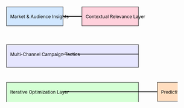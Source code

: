 <svg id="marketing-flowchart" width="1000" height="600" xmlns="http://www.w3.org/2000/svg">
  <!-- Input Embedding (Market and Audience Insights) -->
  <rect x="50" y="50" width="150" height="50" fill="#d1e7ff" stroke="black"/>
  <text x="60" y="80" font-size="12">Market & Audience Insights</text>

  <!-- Positional Encoding (Contextual Relevance) -->
  <rect x="250" y="50" width="150" height="50" fill="#ffd1dc" stroke="black"/>
  <text x="260" y="80" font-size="12">Contextual Relevance Layer</text>

  <!-- Multi-Head Attention (Campaign Tactics) -->
  <rect x="50" y="150" width="350" height="60" fill="#e6e6ff" stroke="black"/>
  <text x="60" y="180" font-size="12">Multi-Channel Campaign Tactics</text>

  <!-- Feed Forward Layers (Optimization) -->
  <rect x="50" y="250" width="350" height="60" fill="#d4ffd4" stroke="black"/>
  <text x="60" y="280" font-size="12">Iterative Optimization Layer</text>

  <!-- Masked Attention (Data-Driven Decision Making) -->
  <rect x="50" y="350" width="350" height="60" fill="#f7e1ff" stroke="black"/>
  <text x="60" y="380" font-size="12">Data-Driven Decision Layer</text>

  <!-- Output Probabilities (Predictive Insights) -->
  <rect x="450" y="250" width="200" height="50" fill="#ffddbf" stroke="black"/>
  <text x="460" y="280" font-size="12">Predictive Insights</text>

  <!-- Connections -->
  <line x1="200" y1="75" x2="250" y2="75" stroke="black" stroke-width="2"/>
  <line x1="200" y1="175" x2="400" y2="175" stroke="black" stroke-width="2"/>
  <line x1="200" y1="275" x2="400" y2="275" stroke="black" stroke-width="2"/>
  <line x1="200" y1="375" x2="400" y2="375" stroke="black" stroke-width="2"/>
  <line x1="400" y1="275" x2="450" y2="275" stroke="black" stroke-width="2"/>

  <!-- Arrow Marker Definition -->
  <defs>
    <marker id="arrow" markerWidth="10" markerHeight="10" refX="0" refY="3" orient="auto">
      <path d="M0,0 L0,6 L9,3 z" fill="black"/>
    </marker>
  </defs>
</svg>
